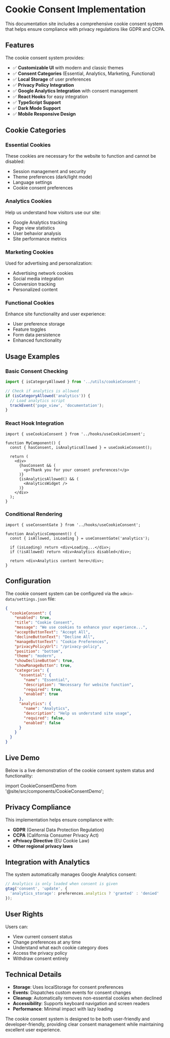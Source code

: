 # Cookie Consent Implementation

This documentation site includes a comprehensive cookie consent system that helps ensure compliance with privacy regulations like GDPR and CCPA.

## Features

The cookie consent system provides:

- ✅ **Customizable UI** with modern and classic themes
- ✅ **Consent Categories** (Essential, Analytics, Marketing, Functional)
- ✅ **Local Storage** of user preferences
- ✅ **Privacy Policy Integration**
- ✅ **Google Analytics Integration** with consent management
- ✅ **React Hooks** for easy integration
- ✅ **TypeScript Support**
- ✅ **Dark Mode Support**
- ✅ **Mobile Responsive Design**

## Cookie Categories

### Essential Cookies
These cookies are necessary for the website to function and cannot be disabled:
- Session management and security
- Theme preferences (dark/light mode)
- Language settings
- Cookie consent preferences

### Analytics Cookies
Help us understand how visitors use our site:
- Google Analytics tracking
- Page view statistics
- User behavior analysis
- Site performance metrics

### Marketing Cookies  
Used for advertising and personalization:
- Advertising network cookies
- Social media integration
- Conversion tracking
- Personalized content

### Functional Cookies
Enhance site functionality and user experience:
- User preference storage
- Feature toggles
- Form data persistence
- Enhanced functionality

## Usage Examples

### Basic Consent Checking

```typescript
import { isCategoryAllowed } from '../utils/cookieConsent';

// Check if analytics is allowed
if (isCategoryAllowed('analytics')) {
  // Load analytics script
  trackEvent('page_view', 'documentation');
}
```

### React Hook Integration

```tsx
import { useCookieConsent } from '../hooks/useCookieConsent';

function MyComponent() {
  const { hasConsent, isAnalyticsAllowed } = useCookieConsent();
  
  return (
    <div>
      {hasConsent && (
        <p>Thank you for your consent preferences!</p>
      )}
      {isAnalyticsAllowed() && (
        <AnalyticsWidget />
      )}
    </div>
  );
}
```

### Conditional Rendering

```tsx
import { useConsentGate } from '../hooks/useCookieConsent';

function AnalyticsComponent() {
  const { isAllowed, isLoading } = useConsentGate('analytics');
  
  if (isLoading) return <div>Loading...</div>;
  if (!isAllowed) return <div>Analytics disabled</div>;
  
  return <div>Analytics content here</div>;
}
```

## Configuration

The cookie consent system can be configured via the `admin-data/settings.json` file:

```json
{
  "cookieConsent": {
    "enabled": true,
    "title": "Cookie Consent",
    "message": "We use cookies to enhance your experience...",
    "acceptButtonText": "Accept All",
    "declineButtonText": "Decline All",
    "manageButtonText": "Cookie Preferences",
    "privacyPolicyUrl": "/privacy-policy",
    "position": "bottom",
    "theme": "modern",
    "showDeclineButton": true,
    "showManageButton": true,
    "categories": {
      "essential": {
        "name": "Essential",
        "description": "Necessary for website function",
        "required": true,
        "enabled": true
      },
      "analytics": {
        "name": "Analytics", 
        "description": "Help us understand site usage",
        "required": false,
        "enabled": false
      }
    }
  }
}
```

## Live Demo

Below is a live demonstration of the cookie consent system status and functionality:

import CookieConsentDemo from '@site/src/components/CookieConsentDemo';

<CookieConsentDemo />

## Privacy Compliance

This implementation helps ensure compliance with:

- **GDPR** (General Data Protection Regulation)
- **CCPA** (California Consumer Privacy Act) 
- **ePrivacy Directive** (EU Cookie Law)
- **Other regional privacy laws**

## Integration with Analytics

The system automatically manages Google Analytics consent:

```javascript
// Analytics is only loaded when consent is given
gtag('consent', 'update', {
  'analytics_storage': preferences.analytics ? 'granted' : 'denied'
});
```

## User Rights

Users can:
- View current consent status
- Change preferences at any time
- Understand what each cookie category does
- Access the privacy policy
- Withdraw consent entirely

## Technical Details

- **Storage**: Uses localStorage for consent preferences
- **Events**: Dispatches custom events for consent changes  
- **Cleanup**: Automatically removes non-essential cookies when declined
- **Accessibility**: Supports keyboard navigation and screen readers
- **Performance**: Minimal impact with lazy loading

The cookie consent system is designed to be both user-friendly and developer-friendly, providing clear consent management while maintaining excellent user experience.
